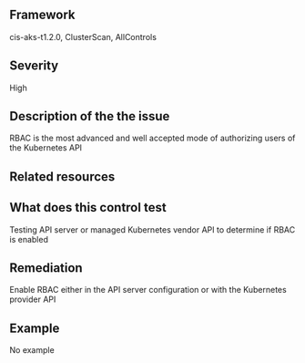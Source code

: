 ## Framework
cis-aks-t1.2.0, ClusterScan, AllControls
 
## Severity
High

## Description of the the issue
RBAC is the most advanced and well accepted mode of authorizing users of the Kubernetes API
 
## Related resources

## What does this control test
Testing API server or managed Kubernetes vendor API to determine if RBAC is enabled
 
## Remediation
Enable RBAC either in the API server configuration or with the Kubernetes provider API
 
## Example
No example
